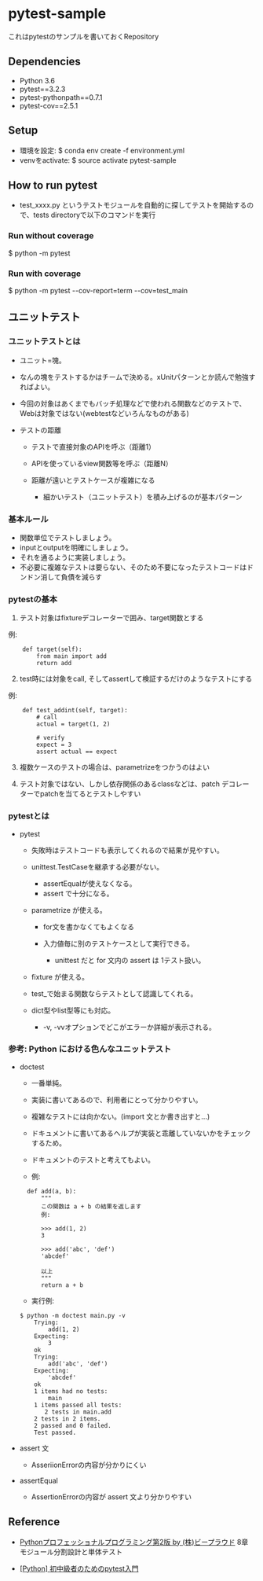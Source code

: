 # pytest-sample

これはpytestのサンプルを書いておくRepository

## Dependencies

- Python 3.6
- pytest==3.2.3
- pytest-pythonpath==0.7.1
- pytest-cov==2.5.1

## Setup

- 環境を設定: $ conda env create -f environment.yml
- venvをactivate: $ source activate pytest-sample

## How to run pytest

- test_xxxx.py というテストモジュールを自動的に探してテストを開始するので、tests directoryで以下のコマンドを実行

### Run without coverage

$ python -m pytest 

### Run with coverage 

$ python -m pytest --cov-report=term --cov=test_main

## ユニットテスト

### ユニットテストとは

- ユニット=塊。
- なんの塊をテストするかはチームで決める。xUnitパターンとか読んで勉強すればよい。
- 今回の対象はあくまでもバッチ処理などで使われる関数などのテストで、Webは対象ではない(webtestなどいろんなものがある)
- テストの距離

  - テストで直接対象のAPIを呼ぶ（距離1）
  - APIを使っているview関数等を呼ぶ（距離N）
  - 距離が遠いとテストケースが複雑になる

    - 細かいテスト（ユニットテスト）を積み上げるのが基本パターン

### 基本ルール

  - 関数単位でテストしましょう。
  - inputとoutputを明確にしましょう。
  - それを通るように実装しましょう。
  - 不必要に複雑なテストは要らない、そのため不要になったテストコードはドンドン消して負債を減らす

### pytestの基本

1. テスト対象はfixtureデコレーターで囲み、target関数とする

例:
```@pytest.fixture
    def target(self):
        from main import add 
        return add
```

2. test時には対象をcall, そしてassertして検証するだけのようなテストにする

例:

```
    def test_addint(self, target):
        # call
        actual = target(1, 2)

        # verify
        expect = 3
        assert actual == expect
```

3. 複数ケースのテストの場合は、parametrizeをつかうのはよい

4. テスト対象ではない、しかし依存関係のあるclassなどは、patch デコレーターでpatchを当てるとテストしやすい

### pytestとは

- pytest

  - 失敗時はテストコードも表示してくれるので結果が見やすい。
  - unittest.TestCaseを継承する必要がない。

    - assertEqualが使えなくなる。
    - assert で十分になる。

  - parametrize が使える。

    - for文を書かなくてもよくなる
    - 入力値毎に別のテストケースとして実行できる。

      - unittest だと for 文内の assert は 1テスト扱い。

  - fixture が使える。
  - test_で始まる関数ならテストとして認識してくれる。
  - dict型やlist型等にも対応。

    - -v, -vvオプションでどこがエラーか詳細が表示される。

### 参考: Python における色んなユニットテスト

- doctest

  - 一番単純。
  - 実装に書いてあるので、利用者にとって分かりやすい。
  - 複雑なテストには向かない。(import 文とか書き出すと...)
  - ドキュメントに書いてあるヘルプが実装と乖離していないかをチェックするため。
  - ドキュメントのテストと考えてもよい。

  - 例: 

  ```
    def add(a, b):
        """
        この関数は a + b の結果を返します
        例:

        >>> add(1, 2)
        3

        >>> add('abc', 'def')
        'abcdef'

        以上
        """
        return a + b
  ```

  - 実行例:
  
  ```
  $ python -m doctest main.py -v
      Trying:
          add(1, 2)
      Expecting:
          3
      ok
      Trying:
          add('abc', 'def')
      Expecting:
          'abcdef'
      ok
      1 items had no tests:
          main
      1 items passed all tests:
         2 tests in main.add
      2 tests in 2 items.
      2 passed and 0 failed.
      Test passed.
  ```

- assert 文

  - AsseriionErrorの内容が分かりにくい

- assertEqual

  - AssertionErrorの内容が assert 文より分かりやすい

## Reference

- [Pythonプロフェッショナルプログラミング第2版 by (株)ビープラウド](https://www.amazon.co.jp/Python%E3%83%97%E3%83%AD%E3%83%95%E3%82%A7%E3%83%83%E3%82%B7%E3%83%A7%E3%83%8A%E3%83%AB%E3%83%97%E3%83%AD%E3%82%B0%E3%83%A9%E3%83%9F%E3%83%B3%E3%82%B0%E7%AC%AC2%E7%89%88-%E3%83%93%E3%83%BC%E3%83%97%E3%83%A9%E3%82%A6%E3%83%89/dp/479804315X/ref=pd_lpo_sbs_14_t_2?_encoding=UTF8&psc=1&refRID=7P2EJ54962KTTQG5J58Y) 8章
  モジュール分割設計と単体テスト

- [[Python] 初中級者のためのpytest入門](http://note.crohaco.net/2016/python-pytest/)
